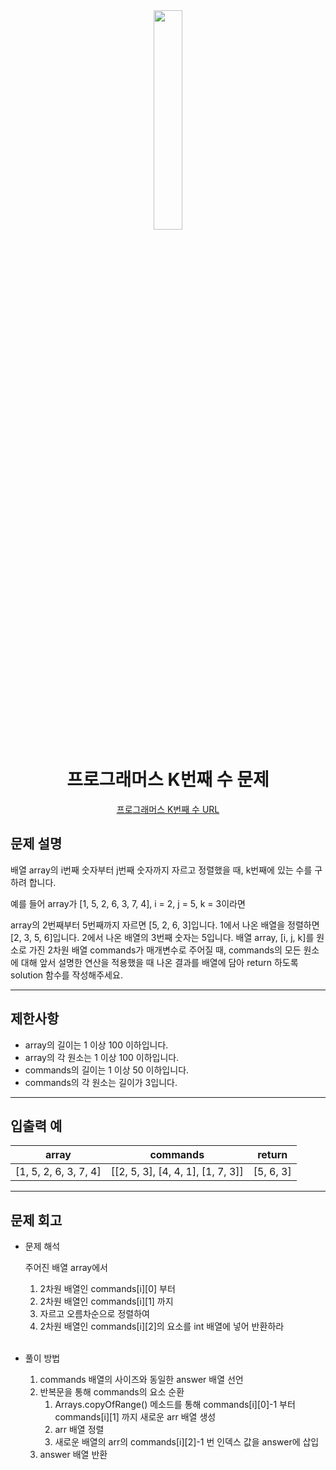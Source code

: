 
<div align="center">

<img src="https://user-images.githubusercontent.com/81874493/229053348-7016c700-b610-4a7f-af9a-780398e0332e.jpg" width = "30%" height="30%">


# 프로그래머스 K번째 수 문제
[프로그래머스 K번째 수 URL](https://school.programmers.co.kr/learn/courses/30/lessons/42748)



</div>



## 문제 설명
배열 array의 i번째 숫자부터 j번째 숫자까지 자르고 정렬했을 때, k번째에 있는 수를 구하려 합니다.

예를 들어 array가 [1, 5, 2, 6, 3, 7, 4], i = 2, j = 5, k = 3이라면

array의 2번째부터 5번째까지 자르면 [5, 2, 6, 3]입니다.
1에서 나온 배열을 정렬하면 [2, 3, 5, 6]입니다.
2에서 나온 배열의 3번째 숫자는 5입니다.
배열 array, [i, j, k]를 원소로 가진 2차원 배열 commands가 매개변수로 주어질 때, commands의 모든 원소에 대해 앞서 설명한 연산을 적용했을 때 나온 결과를 배열에 담아 return 하도록 solution 함수를 작성해주세요.



---

## 제한사항
* array의 길이는 1 이상 100 이하입니다.
* array의 각 원소는 1 이상 100 이하입니다.
* commands의 길이는 1 이상 50 이하입니다.
* commands의 각 원소는 길이가 3입니다.
---
## 입출력 예

|array|commands|return|
|---|---|---|
|[1, 5, 2, 6, 3, 7, 4]|[[2, 5, 3], [4, 4, 1], [1, 7, 3]]|[5, 6, 3]|


---
## 문제 회고

* 문제 해석
    
    주어진 배열 array에서 
    1. 2차원 배열인 commands[i][0] 부터
    2. 2차원 배열인 commands[i][1] 까지
    3. 자르고 오름차순으로 정렬하여
    4. 2차원 배열인 commands[i][2]의 요소를 int 배열에 넣어 반환하라
    
    <br>
            
    
* 풀이 방법
    1. commands 배열의 사이즈와 동일한 answer 배열 선언
    2. 반복문을 통해 commands의 요소 순환
        1. Arrays.copyOfRange() 메소드를 통해 commands[i][0]-1 부터 commands[i][1] 까지 새로운 arr 배열 생성
        2. arr 배열 정렬
        3. 새로운 배열의 arr의 commands[i][2]-1 번 인덱스 값을 answer에 삽입
    3. answer 배열 반환

    
        
        
    


